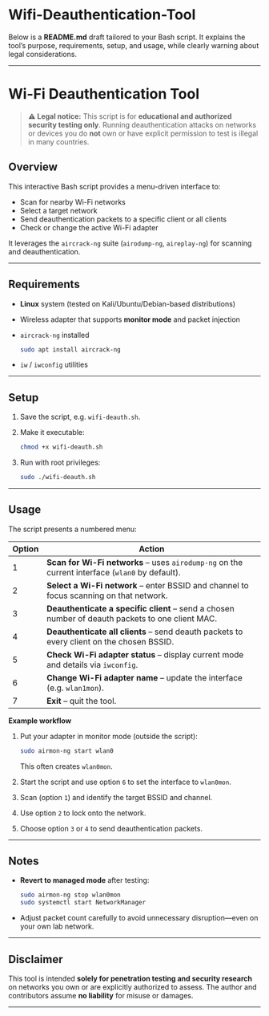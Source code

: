 # Wifi-Deauthentication-Tool
Below is a **README.md** draft tailored to your Bash script.
It explains the tool’s purpose, requirements, setup, and usage, while clearly warning about legal considerations.

---

# Wi-Fi Deauthentication Tool

> **⚠️ Legal notice:**
> This script is for **educational and authorized security testing only**.
> Running deauthentication attacks on networks or devices you do **not** own or have explicit permission to test is illegal in many countries.

## Overview

This interactive Bash script provides a menu-driven interface to:

* Scan for nearby Wi-Fi networks
* Select a target network
* Send deauthentication packets to a specific client or all clients
* Check or change the active Wi-Fi adapter

It leverages the `aircrack-ng` suite (`airodump-ng`, `aireplay-ng`) for scanning and deauthentication.

---

## Requirements

* **Linux** system (tested on Kali/Ubuntu/Debian-based distributions)
* Wireless adapter that supports **monitor mode** and packet injection
* `aircrack-ng` installed

  ```bash
  sudo apt install aircrack-ng
  ```
* `iw` / `iwconfig` utilities

---

## Setup

1. Save the script, e.g. `wifi-deauth.sh`.
2. Make it executable:

   ```bash
   chmod +x wifi-deauth.sh
   ```
3. Run with root privileges:

   ```bash
   sudo ./wifi-deauth.sh
   ```

---

## Usage

The script presents a numbered menu:

| Option | Action                                                                                           |
| ------ | ------------------------------------------------------------------------------------------------ |
| 1      | **Scan for Wi-Fi networks** – uses `airodump-ng` on the current interface (`wlan0` by default).  |
| 2      | **Select a Wi-Fi network** – enter BSSID and channel to focus scanning on that network.          |
| 3      | **Deauthenticate a specific client** – send a chosen number of deauth packets to one client MAC. |
| 4      | **Deauthenticate all clients** – send deauth packets to every client on the chosen BSSID.        |
| 5      | **Check Wi-Fi adapter status** – display current mode and details via `iwconfig`.                |
| 6      | **Change Wi-Fi adapter name** – update the interface (e.g. `wlan1mon`).                          |
| 7      | **Exit** – quit the tool.                                                                        |

**Example workflow**

1. Put your adapter in monitor mode (outside the script):

   ```bash
   sudo airmon-ng start wlan0
   ```

   This often creates `wlan0mon`.
2. Start the script and use option `6` to set the interface to `wlan0mon`.
3. Scan (option `1`) and identify the target BSSID and channel.
4. Use option `2` to lock onto the network.
5. Choose option `3` or `4` to send deauthentication packets.

---

## Notes

* **Revert to managed mode** after testing:

  ```bash
  sudo airmon-ng stop wlan0mon
  sudo systemctl start NetworkManager
  ```
* Adjust packet count carefully to avoid unnecessary disruption—even on your own lab network.

---

## Disclaimer

This tool is intended **solely for penetration testing and security research** on networks you own or are explicitly authorized to assess. The author and contributors assume **no liability** for misuse or damages.

---
